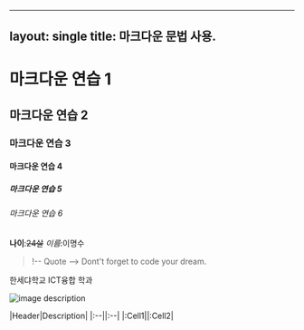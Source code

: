 ----
layout: single
title: 마크다운 문법 사용.
----

<!-- Heading -->
# 마크다운 연습 1
## 마크다운 연습 2
### 마크다운 연습 3
#### 마크다운 연습 4
##### 마크다운 연습 5
###### 마크다운 연습 6

<!-- Line -->
**나이**:~~24살~~
*이름*:이명수
>!-- Quote -->
>Dont't forget to code your dream.
<!-- Bullet List -->
한세댜학교
ICT융합 학과
<!-- Image -->
![image description](https://www.google.com/url?sa=i&url=https%3A%2F%2Fwww.pinterest.co.kr%2Fpin%2F764274999235438583%2F&psig=AOvVaw2h2Mzf6-aLg7bFW7nf4R9E&ust=1679249857595000&source=images&cd=vfe&ved=0CBAQjRxqFwoTCJjc0quL5v0CFQAAAAAdAAAAABAP)
<!-- Table -->
|Header|Description|
|:--||:--|
|:Cell1||:Cell2|
<!-- Code -->
